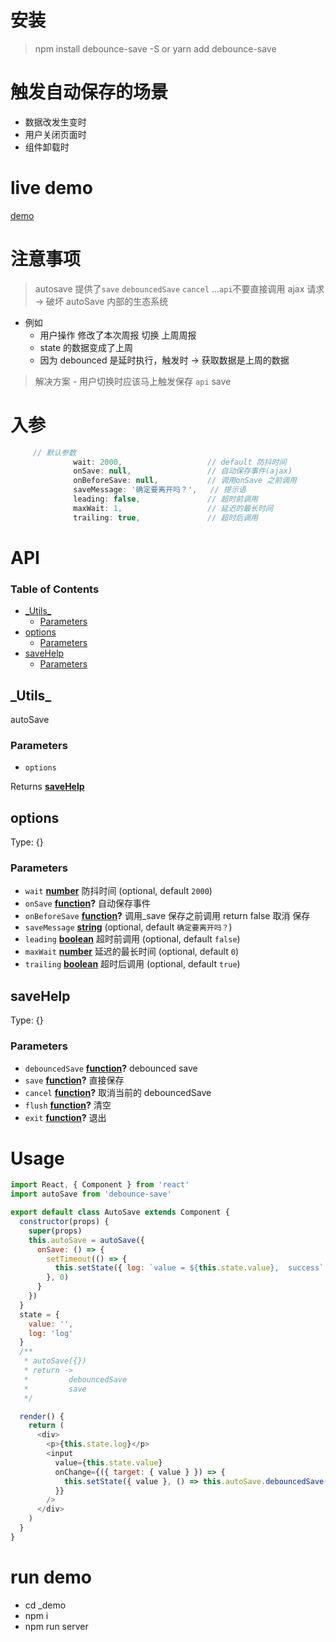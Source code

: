 # 安装

> npm install debounce-save -S
> or
> yarn add debounce-save

# 触发自动保存的场景

- 数据改发生变时
- 用户关闭页面时
- 组件卸载时

# live demo

[demo](https://shuaiadong.github.io/debounce-save/index.html#/)

# 注意事项

> autosave 提供了`save` `debouncedSave` `cancel` ...`api`不要直接调用 ajax 请求 -> 破坏 autoSave 内部的生态系统

- 例如
  - 用户操作 修改了本次周报 切换 上周周报
  - state 的数据变成了上周
  - 因为 debounced 是延时执行，触发时 -> 获取数据是上周的数据

> 解决方案 - 用户切换时应该马上触发保存 `api` save

# 入参

```js
     // 默认参数
              wait: 2000,                   // default 防抖时间
              onSave: null,                 // 自动保存事件(ajax)
              onBeforeSave: null,           // 调用onSave 之前调用
              saveMessage: '确定要离开吗？',   // 提示语
              leading: false,               // 超时前调用
              maxWait: 1,                   // 延迟的最长时间
              trailing: true,               // 超时后调用
```

# API

<!-- Generated by documentation.js. Update this documentation by updating the source code. -->

### Table of Contents

- [\_Utils\_](#_utils_)
  - [Parameters](#parameters)
- [options](#options)
  - [Parameters](#parameters-1)
- [saveHelp](#savehelp)
  - [Parameters](#parameters-2)

## \_Utils\_

autoSave

### Parameters

- `options`

Returns **[saveHelp](#savehelp)**

## options

Type: {}

### Parameters

- `wait` **[number](https://developer.mozilla.org/docs/Web/JavaScript/Reference/Global_Objects/Number)** 防抖时间 (optional, default `2000`)
- `onSave` **[function](https://developer.mozilla.org/docs/Web/JavaScript/Reference/Statements/function)?** 自动保存事件
- `onBeforeSave` **[function](https://developer.mozilla.org/docs/Web/JavaScript/Reference/Statements/function)?** 调用\_save 保存之前调用 return false 取消 保存
- `saveMessage` **[string](https://developer.mozilla.org/docs/Web/JavaScript/Reference/Global_Objects/String)** (optional, default `确定要离开吗？`)
- `leading` **[boolean](https://developer.mozilla.org/docs/Web/JavaScript/Reference/Global_Objects/Boolean)** 超时前调用 (optional, default `false`)
- `maxWait` **[number](https://developer.mozilla.org/docs/Web/JavaScript/Reference/Global_Objects/Number)** 延迟的最长时间 (optional, default `0`)
- `trailing` **[boolean](https://developer.mozilla.org/docs/Web/JavaScript/Reference/Global_Objects/Boolean)** 超时后调用 (optional, default `true`)

## saveHelp

Type: {}

### Parameters

- `debouncedSave` **[function](https://developer.mozilla.org/docs/Web/JavaScript/Reference/Statements/function)?** debounced save
- `save` **[function](https://developer.mozilla.org/docs/Web/JavaScript/Reference/Statements/function)?** 直接保存
- `cancel` **[function](https://developer.mozilla.org/docs/Web/JavaScript/Reference/Statements/function)?** 取消当前的 debouncedSave
- `flush` **[function](https://developer.mozilla.org/docs/Web/JavaScript/Reference/Statements/function)?** 清空
- `exit` **[function](https://developer.mozilla.org/docs/Web/JavaScript/Reference/Statements/function)?** 退出

# Usage

```js
import React, { Component } from 'react'
import autoSave from 'debounce-save'

export default class AutoSave extends Component {
  constructor(props) {
    super(props)
    this.autoSave = autoSave({
      onSave: () => {
        setTimeout(() => {
          this.setState({ log: `value = ${this.state.value},  success` })
        }, 0)
      }
    })
  }
  state = {
    value: '',
    log: 'log'
  }
  /**
   * autoSave({})
   * return ->
   *         debouncedSave
   *         save
   */

  render() {
    return (
      <div>
        <p>{this.state.log}</p>
        <input
          value={this.state.value}
          onChange={({ target: { value } }) => {
            this.setState({ value }, () => this.autoSave.debouncedSave())
          }}
        />
      </div>
    )
  }
}
```

# run demo

- cd \_demo
- npm i
- npm run server
